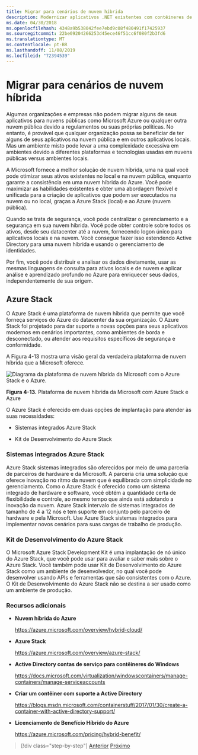 ```yaml
---
title: Migrar para cenários de nuvem híbrida
description: Modernizar aplicativos .NET existentes com contêineres de nuvem e Windows do Azure | Migrar para cenários de nuvem híbrida
ms.date: 04/30/2018
ms.openlocfilehash: 4348a9b538042fee7ebd9c08f480491f17425937
ms.sourcegitcommit: 22be09204266253d45ece46f51cc6f080f2b3fd6
ms.translationtype: MT
ms.contentlocale: pt-BR
ms.lasthandoff: 11/08/2019
ms.locfileid: "72394539"
---
```

# <a name="migrate-to-hybrid-cloud-scenarios"></a>Migrar para cenários de nuvem híbrida

Algumas organizações e empresas não podem migrar alguns de seus aplicativos para nuvens públicas como Microsoft Azure ou qualquer outra nuvem pública devido a regulamentos ou suas próprias políticas. No entanto, é provável que qualquer organização possa se beneficiar de ter alguns de seus aplicativos na nuvem pública e em outros aplicativos locais. Mas um ambiente misto pode levar a uma complexidade excessiva em ambientes devido a diferentes plataformas e tecnologias usadas em nuvens públicas versus ambientes locais.

A Microsoft fornece a melhor solução de nuvem híbrida, uma na qual você pode otimizar seus ativos existentes no local e na nuvem pública, enquanto garante a consistência em uma nuvem híbrida do Azure. Você pode maximizar as habilidades existentes e obter uma abordagem flexível e unificada para a criação de aplicativos que podem ser executados na nuvem ou no local, graças a Azure Stack (local) e ao Azure (nuvem pública).

Quando se trata de segurança, você pode centralizar o gerenciamento e a segurança em sua nuvem híbrida. Você pode obter controle sobre todos os ativos, desde seu datacenter até a nuvem, fornecendo logon único para aplicativos locais e na nuvem. Você consegue fazer isso estendendo Active Directory para uma nuvem híbrida e usando o gerenciamento de identidades.

Por fim, você pode distribuir e analisar os dados diretamente, usar as mesmas linguagens de consulta para ativos locais e de nuvem e aplicar análise e aprendizado profundo no Azure para enriquecer seus dados, independentemente de sua origem.

## <a name="azure-stack"></a>Azure Stack

O Azure Stack é uma plataforma de nuvem híbrida que permite que você forneça serviços do Azure do datacenter da sua organização. O Azure Stack foi projetado para dar suporte a novas opções para seus aplicativos modernos em cenários importantes, como ambientes de borda e desconectado, ou atender aos requisitos específicos de segurança e conformidade.

A Figura 4-13 mostra uma visão geral da verdadeira plataforma de nuvem híbrida que a Microsoft oferece.

![Diagrama da plataforma de nuvem híbrida da Microsoft com o Azure Stack e o Azure.](./media/migrate-to-hybrid-cloud-scenarios/microsoft-hybrid-cloud-platform.png)

**Figura 4-13.** Plataforma de nuvem híbrida da Microsoft com Azure Stack e Azure

O Azure Stack é oferecido em duas opções de implantação para atender às suas necessidades:

- Sistemas integrados Azure Stack

- Kit de Desenvolvimento do Azure Stack

### <a name="azure-stack-integrated-systems"></a>Sistemas integrados Azure Stack

Azure Stack sistemas integrados são oferecidos por meio de uma parceria de parceiros de hardware e da Microsoft. A parceria cria uma solução que oferece inovação no ritmo da nuvem que é equilibrada com simplicidade no gerenciamento. Como o Azure Stack é oferecido como um sistema integrado de hardware e software, você obtém a quantidade certa de flexibilidade e controle, ao mesmo tempo que ainda está adotando a inovação da nuvem. Azure Stack intervalo de sistemas integrados de tamanho de 4 a 12 nós e tem suporte em conjunto pelo parceiro de hardware e pela Microsoft. Use Azure Stack sistemas integrados para implementar novos cenários para suas cargas de trabalho de produção.

### <a name="azure-stack-development-kit"></a>Kit de Desenvolvimento do Azure Stack

O Microsoft Azure Stack Development Kit é uma implantação de nó único do Azure Stack, que você pode usar para avaliar e saber mais sobre o Azure Stack. Você também pode usar Kit de Desenvolvimento do Azure Stack como um ambiente de desenvolvedor, no qual você pode desenvolver usando APIs e ferramentas que são consistentes com o Azure. O Kit de Desenvolvimento do Azure Stack não se destina a ser usado como um ambiente de produção.

### <a name="additional-resources"></a>Recursos adicionais

- **Nuvem híbrida do Azure**

    <https://azure.microsoft.com/overview/hybrid-cloud/>

- **Azure Stack**

    <https://azure.microsoft.com/overview/azure-stack/>

- **Active Directory contas de serviço para contêineres do Windows**

    <https://docs.microsoft.com/virtualization/windowscontainers/manage-containers/manage-serviceaccounts>

- **Criar um contêiner com suporte a Active Directory**

    <https://blogs.msdn.microsoft.com/containerstuff/2017/01/30/create-a-container-with-active-directory-support/>

- **Licenciamento de Benefício Híbrido do Azure**

    <https://azure.microsoft.com/pricing/hybrid-benefit/>

>[!div class="step-by-step"]
>[Anterior](life-cycle-ci-cd-pipelines-devops-tools.md)
>[Próximo](../walkthroughs-technical-get-started-overview.md)
